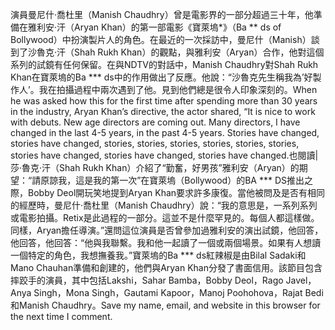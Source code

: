 演員曼尼什·喬杜里（Manish Chaudhry）曾是電影界的一部分超過三十年，他準備在雅利安·汗（Aryan Khan）的第一部電影《寶萊塢*》（Ba ** ds of Bollywood）中扮演製片人的角色。在最近的一次採訪中，曼尼什（Manish）談到了沙魯克·汗（Shah Rukh Khan）的觀點，與雅利安（Aryan）合作，他對這個系列的試鏡有任何保留。在與NDTV的對話中，Manish Chaudhry對Shah Rukh Khan在寶萊塢的Ba *** ds中的作用做出了反應。他說：“沙魯克先生稱我為’好製作人’。我在拍攝過程中兩次遇到了他。見到他們總是很令人印象深刻的。When he was asked how this for the first time after spending more than 30 years in the industry, Aryan Khan’s directive, the actor shared, “It is nice to work with debuts. New age directors are coming out. Many directors, I have changed in the last 4-5 years, in the past 4-5 years. Stories have changed, stories have changed, stories, stories, stories, stories, stories, stories, stories have changed, stories have changed, stories have changed.也閱讀| 莎·魯克·汗（Shah Rukh Khan）介紹了“勤奮，好男孩”雅利安（Aryan）的期望：“請原諒我，這是我的第一次”在寶萊塢（Bollywood）的BA *** DS推出之際，Bobby Deol開玩笑地提到Aryan Khan要求許多康復。當他被問及是否有相同的經歷時，曼尼什·喬杜里（Manish Chaudhry）說：“我的意思是，一系列系列或電影拍攝。Retix是此過程的一部分。這並不是什麼罕見的。每個人都這樣做。同樣，Aryan擔任導演。”還問這位演員是否曾參加過雅利安的演出試鏡，他回答，他回答，他回答：“他與我聯繫。我和他一起讀了一個或兩個場景。如果有人想讀一個特定的角色，我想撫養我。”寶萊塢的Ba *** ds紅辣椒是由Bilal Sadaki和Mano Chauhan準備和創建的，他們與Aryan Khan分發了書面信用。該節目包含摔跤手的演員，其中包括Lakshi，Sahar Bamba，Bobby Deol，Rago Javel，Anya Singh，Mona Singh，Gautami Kapoor，Manoj Poohohova，Rajat Bedi和Manish Chaudhry。Save my name, email, and website in this browser for the next time I comment.